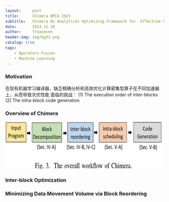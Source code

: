 ```yaml
---
layout:     post
title:      Chimera HPCA 2023
subtitle:   Chimera An Analytical Optimizing Framework for  Effective Compute-intensive Operators Fusion
date:       2024-12-28
author:     Treaseven
header-img: img/bg31.png
catalog: true
tags:
    - Operators Fusion
    - Machine Learning
---
```


### Motivation
在现有机器学习编译器，缺乏精确分析和高效优化计算密集型算子在不同加速器上，从而导致次优性能
面临的挑战：
(1) The execution order of inter-blocks
(2) The intra-block code generation


### Overview of Chimera

<img width="500" height="150" src="/img/post-chimera-overview.png">

### Inter-block Optimization

### Minimizing Data Movement Volume via Block Reordering
